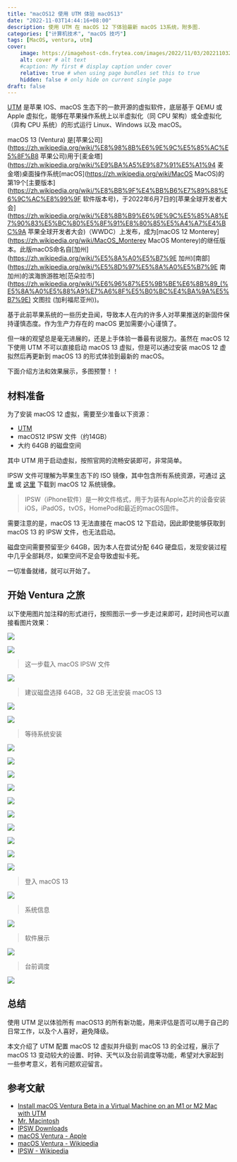 ```yaml
---
title: "macOS12 使用 UTM 体验 macOS13"
date: "2022-11-03T14:44:16+08:00"
description: 使用 UTM 在 macOS 12 下体验最新 macOS 13系统，附多图.
categories: ["计算机技术", "macOS 技巧"]
tags: [MacOS, ventura, utm]
cover:
    image: https://imagehost-cdn.frytea.com/images/2022/11/03/2022110323554039758266c71664c9c.png # image path/url
    alt: cover # alt text
    #caption: My first # display caption under cover
    relative: true # when using page bundles set this to true
    hidden: false # only hide on current single page
draft: false
---
```


[UTM](https://getutm.app) 是苹果 IOS、macOS 生态下的一款开源的虚拟软件，底层基于 QEMU 或 Apple 虚拟化，能够在苹果操作系统上以半虚拟化（同 CPU 架构）或全虚拟化（异构 CPU 系统）的形式运行 Linux、Windows 以及 macOS。

macOS 13 (Ventura) 是[苹果公司](https://zh.wikipedia.org/wiki/%E8%98%8B%E6%9E%9C%E5%85%AC%E5%8F%B8 苹果公司)用于[麦金塔](https://zh.wikipedia.org/wiki/%E9%BA%A5%E9%87%91%E5%A1%94 麦金塔)桌面操作系统[macOS](https://zh.wikipedia.org/wiki/MacOS MacOS)的第19个[主要版本](https://zh.wikipedia.org/wiki/%E8%BB%9F%E4%BB%B6%E7%89%88%E6%9C%AC%E8%99%9F 软件版本号)，于2022年6月7日的[苹果全球开发者大会](https://zh.wikipedia.org/wiki/%E8%8B%B9%E6%9E%9C%E5%85%A8%E7%90%83%E5%BC%80%E5%8F%91%E8%80%85%E5%A4%A7%E4%BC%9A 苹果全球开发者大会)（WWDC）上发布，成为[macOS 12 Monterey](https://zh.wikipedia.org/wiki/MacOS_Monterey MacOS Monterey)的继任版本。此版macOS命名自[加州](https://zh.wikipedia.org/wiki/%E5%8A%A0%E5%B7%9E 加州)[南部](https://zh.wikipedia.org/wiki/%E5%8D%97%E5%8A%A0%E5%B7%9E 南加州)的滨海旅游胜地[范朵拉市](https://zh.wikipedia.org/wiki/%E6%96%87%E5%9B%BE%E6%8B%89_(%E5%8A%A0%E5%88%A9%E7%A6%8F%E5%B0%BC%E4%BA%9A%E5%B7%9E) 文图拉 (加利福尼亚州))。

基于此前苹果系统的一些历史丑闻，导致本人在内的许多人对苹果推送的新固件保持谨慎态度。作为生产力存在的 macOS 更加需要小心谨慎了。

但一味的观望总是毫无进展的，还是上手体验一番最有说服力。虽然在 macOS 12 下使用 UTM 不可以直接启动 macOS 13 虚拟，但是可以通过安装 macOS 12 虚拟然后再更新到 macOS 13 的形式体验到最新的 macOS。

下面介绍方法和效果展示，多图预警！！

## 材料准备

为了安装 macOS 12 虚拟，需要至少准备以下资源：

- [UTM](https://getutm.app)
- macOS12 IPSW 文件（约14GB）
- 大约 64GB 的磁盘空间

其中 UTM 用于启动虚拟，按照官网的流畅安装即可，非常简单。

IPSW 文件可理解为苹果生态下的 ISO 镜像，其中包含所有系统资源，可通过 [这里](https://mrmacintosh.com)  或 [这里](https://ipsw.me)  下载到 macOS 12 系统镜像。

> IPSW（iPhone软件）是一种文件格式，用于为装有Apple芯片的设备安装iOS，iPadOS，tvOS，HomePod和最近的macOS固件。

需要注意的是，macOS 13 无法直接在 macOS 12 下启动，因此即使能够获取到 macOS 13 的 IPSW 文件，也无法启动。

磁盘空间需要预留至少 64GB，因为本人在尝试分配 64G 硬盘后，发现安装过程中几乎全部耗尽，如果空间不足会导致虚拟卡死。

一切准备就绪，就可以开始了。

## 开始 Ventura 之旅

以下使用图片加注释的形式进行，按照图示一步一步走过来即可，赶时间也可以直接看图片效果：


![](https://imagehost-cdn.frytea.com/images/2022/11/03/202211032155554b74e6e39f8ca0b63.png)



![](https://imagehost-cdn.frytea.com/images/2022/11/03/202211032155634ad61a983e58634d2.png)

> 这一步载入 macOS IPSW 文件

![](https://imagehost-cdn.frytea.com/images/2022/11/03/2022110321569716f96b3b852e5f5f4.png)

> 建议磁盘选择 64GB，32 GB 无法安装 macOS 13

![](https://imagehost-cdn.frytea.com/images/2022/11/03/202211032152833e31df687dd5dd6e9.png)



![](https://imagehost-cdn.frytea.com/images/2022/11/03/202211032153167f6b72f43d8da7d99.png)

> 等待系统安装

![](https://imagehost-cdn.frytea.com/images/2022/11/03/2022110321567409c1233129b278634.png)


![](https://imagehost-cdn.frytea.com/images/2022/11/03/2022110321355902e4aa38089c562eb.png)


![](https://imagehost-cdn.frytea.com/images/2022/11/03/202211032150037575bb546700a22d1.png)

![](https://imagehost-cdn.frytea.com/images/2022/11/03/2022110322028013502b5bb063cc963.png)

![](https://imagehost-cdn.frytea.com/images/2022/11/03/20221103222994253a45c1b3884555d.png)

![](https://imagehost-cdn.frytea.com/images/2022/11/03/202211032229152a8bd5fdfdac871c1.png)

![](https://imagehost-cdn.frytea.com/images/2022/11/03/202211032230119f630c2209a0bf5f8.png)

![](https://imagehost-cdn.frytea.com/images/2022/11/03/202211032252228c495d23371f11397.png)

![](https://imagehost-cdn.frytea.com/images/2022/11/03/202211032254013c1905a329e6a546d.png)

![](https://imagehost-cdn.frytea.com/images/2022/11/03/202211032255244bc4d3200e065d632.png)

> 登入 macOS 13

![](https://imagehost-cdn.frytea.com/images/2022/11/03/2022110323024719eb4f7428ac7d5c5.png)

> 系统信息

![](https://imagehost-cdn.frytea.com/images/2022/11/03/202211032304735b0ed7bf994734470.png)

> 软件展示

![](https://imagehost-cdn.frytea.com/images/2022/11/03/2022110323538276839edb1fd163154.png)

> 台前调度

![](https://imagehost-cdn.frytea.com/images/2022/11/03/2022110323554039758266c71664c9c.png)


## 总结

使用 UTM 足以体验所有 macOS13 的所有新功能，用来评估是否可以用于自己的日常工作，以及个人喜好，避免降级。

本文介绍了 UTM 配置 macOS 12 虚拟并升级到 macOS 13 的全过程，展示了 macOS 13 变动较大的设置、时钟、天气以及台前调度等功能，希望对大家起到一些参考意义，若有问题欢迎留言。


## 参考文献
- [Install macOS Ventura Beta in a Virtual Machine on an M1 or M2 Mac with UTM](https://www.intego.com/mac-security-blog/install-macos-ventura-beta-in-a-virtual-machine-on-an-m1-or-m2-mac-with-utm/)
- [Mr. Macintosh](https://mrmacintosh.com/)
- [IPSW Downloads](https://ipsw.me/)
- [macOS Ventura - Apple](https://www.apple.com.cn/macos/ventura/)
- [macOS Ventura - Wikipedia](https://zh.wikipedia.org/zh-cn/MacOS_Ventura)
- [IPSW - Wikipedia](https://en.wikipedia.org/wiki/IPSW)
